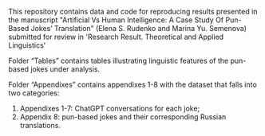 This repository contains data and code for reproducing results presented in the manuscript "Artificial Vs Human Intelligence: A Case Study Of Pun-Based Jokes’ Translation" (Elena S. Rudenko and Marina Yu. Semenova) submitted for review in 'Research Result. Theoretical and Applied Linguistics'

Folder “Tables” contains tables illustrating linguistic features of the pun-based jokes under analysis.

Folder “Appendixes” contains appendixes 1-8 with the dataset that falls into two categories: 
1) Appendixes 1-7: ChatGPT conversations for each joke;
2) Appendix 8: pun-based jokes and their corresponding Russian translations.

